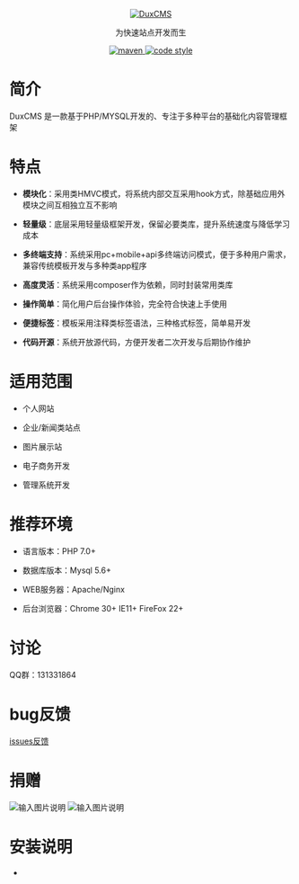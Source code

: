 
<p align="center">
  <a href="https://gitee.com/duxcms/DuxCMS3">
   <img alt="DuxCMS" src="https://gitee.com/uploads/images/2018/0523/113606_31f0cb86_3525.png">
  </a>
</p>

<p align="center">
  为快速站点开发而生
</p>

<p align="center">
  <a href="https://gitee.com/duxcms/DuxCMS3">
    <img alt="maven" src="https://img.shields.io/badge/duxcms-v3-blue.svg">
  </a>

  <a href="http://zlib.net/zlib_license.html">
    <img alt="code style" src="https://img.shields.io/badge/zlib-licenses-brightgreen.svg">
  </a>
</p>

# 简介

DuxCMS 是一款基于PHP/MYSQL开发的、专注于多种平台的基础化内容管理框架

# 特点

- **模块化**：采用类HMVC模式，将系统内部交互采用hook方式，除基础应用外模块之间互相独立互不影响

- **轻量级**：底层采用轻量级框架开发，保留必要类库，提升系统速度与降低学习成本

- **多终端支持**：系统采用pc+mobile+api多终端访问模式，便于多种用户需求，兼容传统模板开发与多种类app程序

- **高度灵活**：系统采用composer作为依赖，同时封装常用类库

- **操作简单**：简化用户后台操作体验，完全符合快速上手使用

- **便捷标签**：模板采用注释类标签语法，三种格式标签，简单易开发

- **代码开源**：系统开放源代码，方便开发者二次开发与后期协作维护


# 适用范围

- 个人网站

- 企业/新闻类站点

- 图片展示站

- 电子商务开发

- 管理系统开发

# 推荐环境

- 语言版本：PHP 7.0+

- 数据库版本：Mysql 5.6+

- WEB服务器：Apache/Nginx

- 后台浏览器：Chrome 30+ IE11+ FireFox 22+


# 讨论

QQ群：131331864

# bug反馈

[issues反馈](https://github.com/duxphp/DuxCMS3/issues)
    
# 捐赠

![输入图片说明](https://gitee.com/uploads/images/2018/0523/154335_f4bd5962_3525.jpeg "支付宝捐赠.jpg")
![输入图片说明](https://gitee.com/uploads/images/2018/0523/154348_30180a6b_3525.jpeg "微信捐赠码.jpg")


# 安装说明

- 